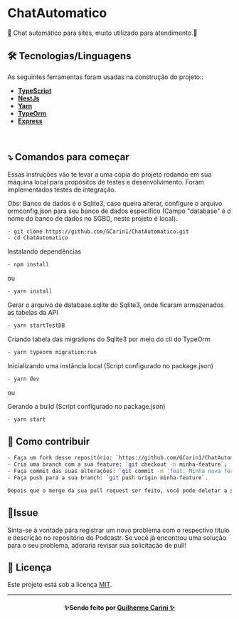 # ChatAutomatico
🚀 Chat automático para sites, muito utilizado para atendimento.🚀 
## 🛠 Tecnologias/Linguagens

As seguintes ferramentas foram usadas na construção do projeto::


-  **[TypeScript](https://golang.org)**
-  **[NestJs](https://nestjs.com)**
-  **[Yarn](https://yarnpkg.com)**
-  **[TypeOrm](https://typeorm.io/#/)**
-  **[Express](https://expressjs.com/pt-br/)**



<br/>

## ⤵ Comandos para começar

Essas instruções vão te levar a uma cópia do projeto rodando em sua máquina local para propósitos de testes e desenvolvimento. Foram implementados testes de integração.

Obs: Banco de dados é o Sqlite3, caso queira alterar, configure o arquivo ormconfig.json para seu banco de dados específico (Campo "database" é o nome do banco de dados no SGBD, neste projeto é local).

```bash
- git clone https://github.com/GCarin1/ChatAutomatico.git
- cd ChatAutomatico
```

Instalando dependências

```bash
- npm install
```

ou

```bash
- yarn install
```

Gerar o arquivo de database.sqlite do Sqlite3, onde ficaram armazenados as tabelas da API

```bash
- yarn startTestDB
```

Criando tabela das migrations do Sqlite3 por meio do cli do TypeOrm

```bash
- yarn typeorm migration:run
```

Inicializando uma instância local (Script configurado no package.json)

```bash
- yarn dev
```

ou

Gerando a build (Script configurado no package.json)
```bash
- yarn start
```




## 🤔 Como contribuir

```bash
- Faça um fork desse repositório: `https://github.com/GCarin1/ChatAutomatico.git`;
- Cria uma branch com a sua feature: `git checkout -b minha-feature`;
- Faça commit das suas alterações: `git commit -m 'feat: Minha nova feature'`; 
- Faça push para a sua branch: `git push origin minha-feature`.

Depois que o merge da sua pull request ser feito, você pode deletar a sua branch. 
```
## 🐛Issue
Sinta-se à vontade para registrar um novo problema com o respectivo título e descrição no repositório do Podcastr. Se você já encontrou uma solução para o seu problema, adoraria revisar sua solicitação de pull!


## 📝 Licença

Este projeto está sob a licença [MIT](./LICENSE).

---
<h4 align=center>✨Sendo feito por <a href="https://www.linkedin.com/in/guilherme-carini/">Guilherme Carini ✨</a></a></h4>
